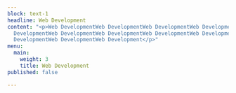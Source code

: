 ```yaml
---
block: text-1
headline: Web Development
content: "<p>Web DevelopmentWeb DevelopmentWeb DevelopmentWeb DevelopmentWeb DevelopmentWeb
  DevelopmentWeb DevelopmentWeb DevelopmentWeb DevelopmentWeb DevelopmentWeb DevelopmentWeb
  DevelopmentWeb DevelopmentWeb Development</p>"
menu:
  main:
    weight: 3
    title: Web Development
published: false

---
```

